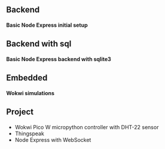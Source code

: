 ## Backend
#### Basic Node Express initial setup

## Backend with sql
#### Basic Node Express backend with sqlite3 

## Embedded
#### Wokwi simulations

## Project
####
- Wokwi Pico W micropython controller with DHT-22 sensor
- Thingspeak
- Node Express with WebSocket
